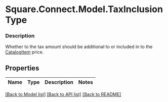 # Square.Connect.Model.TaxInclusionType

### Description

Whether to the tax amount should be additional to or included in to the [CatalogItem](#type-catalogitem) price.

## Properties

Name | Type | Description | Notes
------------ | ------------- | ------------- | -------------



[[Back to Model list]](../README.md#documentation-for-models) [[Back to API list]](../README.md#documentation-for-api-endpoints) [[Back to README]](../README.md)

